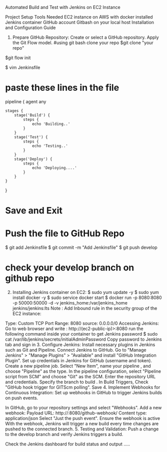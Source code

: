 Automated Build and Test with Jenkins on EC2 Instance

Project Setup
Tools Needed
EC2 instance on AWS with docker installed
Jenkins container
GitHub account
Gitbash on your local host
Installation and Configuration Guide
1. Prepare GitHub Repository:
Create or select a GitHub repository.
Apply the Git Flow model.
#using git bash clone your repo
$git clone "your repo"

$git flow init


$ vim Jenkinsfile


# paste these lines in the file
pipeline {
    agent any

    stages {
        stage('Build') {
            steps {
                echo 'Building..'
            }
        }
        stage('Test') {
            steps {
                echo 'Testing..'
            }
        }
        stage('Deploy') {
            steps {
                echo 'Deploying....'
            }
        }
    }
}


# Save and Exit


# Push the file to GitHub Repo
$ git add Jenkinsfile
$ git commit -m "Add Jenkinsfile"
$ git push <repo> develop

# check your develop branch on github repo
2. Installing Jenkins container on EC2:
$ sudo yum update -y
$ sudo yum install docker -y
$ sudo service docker start
$ docker run -p 8080:8080 -p 50000:50000 -d -v jenkins_home:/var/jenkins_home jenkins/jenkins:lts
Note :
Add Inbound rule in the security group of the EC2 instance:

Type: Custom TCP
Port Range: 8080
source: 0.0.0.0/0
Accessing Jenkins:
Go to web browser and write : http://(ec2-public-ip)>:8080
run the following command inside your container to get Jenkins password
$ sudo cat /var/lib/jenkins/secrets/initialAdminPassword
Copy password to Jenkins tab and sign in
3. Configure Jenkins:
Install necessary plugins in Jenkins such as Git and Pipeline.
Connect Jenkins to GitHub.
Go to "Manage Jenkins" > "Manage Plugins" > "Available" and install "GitHub Integration Plugin".
Set up credentials in Jenkins for GitHub (username and token).
Create a new pipeline job.
Select "New Item", name your pipeline , and choose "Pipeline" as the type.
In the pipeline configuration, select "Pipeline script from SCM" and choose "Git" as the SCM.
Enter the repository URL and credentials.
Specify the branch to build .
In Build Triggers, Check "GitHub hook trigger for GITScm polling".
Save
4. Implement Webhooks for Continuous Integration:
Set up webhooks in GitHub to trigger Jenkins builds on push events.

In GitHub, go to your repository settings and select "Webhooks".
Add a new webhook:
Payload URL: http://:8080/github-webhook/
Content type: application/json
Select "Just the push event".
Ensure the webhook is active
With the webhook, Jenkins will trigger a new build every time changes are pushed to the connected branch.
5. Testing and Validation:
Push a change to the develop branch and verify Jenkins triggers a build.

Check the Jenkins dashboard for build status and output .....
